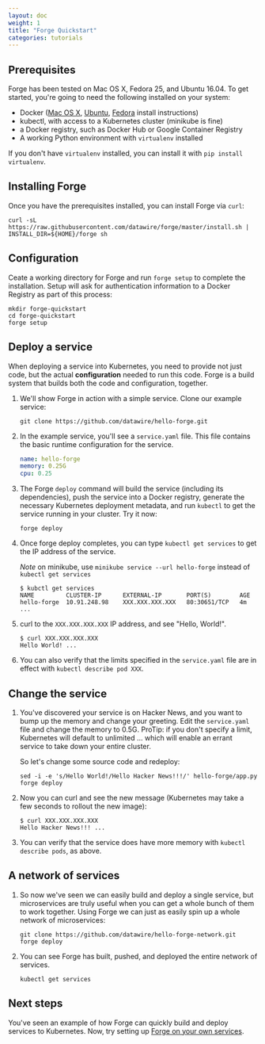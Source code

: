 ```yaml
---
layout: doc
weight: 1
title: "Forge Quickstart"
categories: tutorials
---
```


## Prerequisites

Forge has been tested on Mac OS X, Fedora 25, and Ubuntu 16.04. To get started, you're going to need the following installed on your system:

* Docker ([Mac OS X](https://docs.docker.com/docker-for-mac/),  [Ubuntu](https://docs.docker.com/engine/installation/linux/ubuntu/), [Fedora](https://docs.docker.com/engine/installation/linux/fedora/) install instructions)
* kubectl, with access to a Kubernetes cluster (minikube is fine)
* a Docker registry, such as Docker Hub or Google Container Registry
* A working Python environment with `virtualenv` installed

If you don't have `virtualenv` installed, you can install it with `pip install virtualenv`.

## Installing Forge

Once you have the prerequisites installed, you can install Forge via `curl`:

```
curl -sL https://raw.githubusercontent.com/datawire/forge/master/install.sh | INSTALL_DIR=${HOME}/forge sh
```

## Configuration

Ceate a working directory for Forge and run `forge setup` to complete the installation. Setup will ask for authentication information to a Docker Registry as part of this process:

```
mkdir forge-quickstart
cd forge-quickstart
forge setup
```

## Deploy a service

When deploying a service into Kubernetes, you need to provide not just code, but the actual <strong>configuration</strong> needed to run this code. Forge is a build system that builds both the code and configuration, together.

1. We'll show Forge in action with a simple service. Clone our example service:

   ```
   git clone https://github.com/datawire/hello-forge.git
   ```

2. In the example service, you'll see a `service.yaml` file. This file contains the basic runtime configuration for the service.

   ```yaml
   name: hello-forge
   memory: 0.25G
   cpu: 0.25
   ```

3. The Forge `deploy` command will build the service (including its dependencies), push the service into a Docker registry, generate the necessary Kubernetes deployment metadata, and run `kubectl` to get the service running in your cluster. Try it now:

   ```
   forge deploy
   ```

4. Once forge deploy completes, you can type `kubectl get services` to
   get the IP address of the service.

   *Note* on minikube, use `minikube service --url hello-forge` instead of `kubectl get services`

   ```
   $ kubctl get services
   NAME         CLUSTER-IP      EXTERNAL-IP       PORT(S)        AGE
   hello-forge  10.91.248.98    XXX.XXX.XXX.XXX   80:30651/TCP   4m
   ...
   ```

5. curl to the `XXX.XXX.XXX.XXX` IP address, and see "Hello, World!".


   ```
   $ curl XXX.XXX.XXX.XXX
   Hello World! ...
   ```

6. You can also verify that the limits specified in the `service.yaml` file are in effect with `kubectl describe pod XXX`.

## Change the service

1. You've discovered your service is on Hacker News, and you want to bump up the memory and change your greeting. Edit the `service.yaml` file and change the memory to 0.5G. ProTip: if you don't specify a limit, Kubernetes will default to unlimited ... which will enable an errant service to take down your entire cluster.

   So let's change some source code and redeploy:

   ```
   sed -i -e 's/Hello World!/Hello Hacker News!!!/' hello-forge/app.py
   forge deploy
   ```

2. Now you can curl and see the new message (Kubernetes may take a few
   seconds to rollout the new image):

   ```
   $ curl XXX.XXX.XXX.XXX
   Hello Hacker News!!! ...
   ```

3. You can verify that the service does have more memory with `kubectl describe pods`, as above.

## A network of services

1. So now we've seen we can easily build and deploy a single service,
   but microservices are truly useful when you can get a whole bunch of
   them to work together. Using Forge we can just as easily spin up a
   whole network of microservices:

   ```
   git clone https://github.com/datawire/hello-forge-network.git
   forge deploy
   ```

2. You can see Forge has built, pushed, and deployed the entire network of services.

   ```
   kubectl get services
   ```

## Next steps

You've seen an example of how Forge can quickly build and deploy services to Kubernetes. Now, try setting up <a href="using-forge.html">Forge on your own services</a>.
